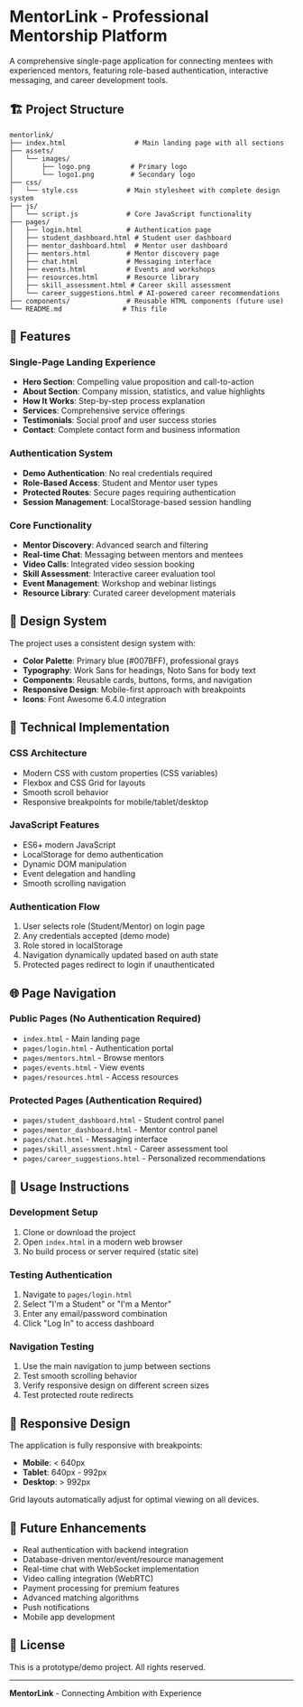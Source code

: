 # MentorLink - Professional Mentorship Platform

A comprehensive single-page application for connecting mentees with experienced mentors, featuring role-based authentication, interactive messaging, and career development tools.

## 🏗️ Project Structure

```
mentorlink/
├── index.html                 # Main landing page with all sections
├── assets/
│   └── images/
│       ├── logo.png          # Primary logo
│       └── logo1.png         # Secondary logo
├── css/
│   └── style.css            # Main stylesheet with complete design system
├── js/
│   └── script.js            # Core JavaScript functionality
├── pages/
│   ├── login.html           # Authentication page
│   ├── student_dashboard.html # Student user dashboard
│   ├── mentor_dashboard.html  # Mentor user dashboard
│   ├── mentors.html         # Mentor discovery page
│   ├── chat.html            # Messaging interface
│   ├── events.html          # Events and workshops
│   ├── resources.html       # Resource library
│   ├── skill_assessment.html # Career skill assessment
│   └── career_suggestions.html # AI-powered career recommendations
├── components/              # Reusable HTML components (future use)
└── README.md               # This file
```

## 🚀 Features

### Single-Page Landing Experience
- **Hero Section**: Compelling value proposition and call-to-action
- **About Section**: Company mission, statistics, and value highlights
- **How It Works**: Step-by-step process explanation
- **Services**: Comprehensive service offerings
- **Testimonials**: Social proof and user success stories
- **Contact**: Complete contact form and business information

### Authentication System
- **Demo Authentication**: No real credentials required
- **Role-Based Access**: Student and Mentor user types
- **Protected Routes**: Secure pages requiring authentication
- **Session Management**: LocalStorage-based session handling

### Core Functionality
- **Mentor Discovery**: Advanced search and filtering
- **Real-time Chat**: Messaging between mentors and mentees
- **Video Calls**: Integrated video session booking
- **Skill Assessment**: Interactive career evaluation tool
- **Event Management**: Workshop and webinar listings
- **Resource Library**: Curated career development materials

## 🎨 Design System

The project uses a consistent design system with:
- **Color Palette**: Primary blue (#007BFF), professional grays
- **Typography**: Work Sans for headings, Noto Sans for body text
- **Components**: Reusable cards, buttons, forms, and navigation
- **Responsive Design**: Mobile-first approach with breakpoints
- **Icons**: Font Awesome 6.4.0 integration

## 🔧 Technical Implementation

### CSS Architecture
- Modern CSS with custom properties (CSS variables)
- Flexbox and CSS Grid for layouts
- Smooth scroll behavior
- Responsive breakpoints for mobile/tablet/desktop

### JavaScript Features
- ES6+ modern JavaScript
- LocalStorage for demo authentication
- Dynamic DOM manipulation
- Event delegation and handling
- Smooth scrolling navigation

### Authentication Flow
1. User selects role (Student/Mentor) on login page
2. Any credentials accepted (demo mode)
3. Role stored in localStorage
4. Navigation dynamically updated based on auth state
5. Protected pages redirect to login if unauthenticated

## 🌐 Page Navigation

### Public Pages (No Authentication Required)
- `index.html` - Main landing page
- `pages/login.html` - Authentication portal
- `pages/mentors.html` - Browse mentors
- `pages/events.html` - View events
- `pages/resources.html` - Access resources

### Protected Pages (Authentication Required)
- `pages/student_dashboard.html` - Student control panel
- `pages/mentor_dashboard.html` - Mentor control panel
- `pages/chat.html` - Messaging interface
- `pages/skill_assessment.html` - Career assessment tool
- `pages/career_suggestions.html` - Personalized recommendations

## 🎯 Usage Instructions

### Development Setup
1. Clone or download the project
2. Open `index.html` in a modern web browser
3. No build process or server required (static site)

### Testing Authentication
1. Navigate to `pages/login.html`
2. Select "I'm a Student" or "I'm a Mentor"
3. Enter any email/password combination
4. Click "Log In" to access dashboard

### Navigation Testing
1. Use the main navigation to jump between sections
2. Test smooth scrolling behavior
3. Verify responsive design on different screen sizes
4. Test protected route redirects

## 📱 Responsive Design

The application is fully responsive with breakpoints:
- **Mobile**: < 640px
- **Tablet**: 640px - 992px
- **Desktop**: > 992px

Grid layouts automatically adjust for optimal viewing on all devices.

## 🔮 Future Enhancements

- Real authentication with backend integration
- Database-driven mentor/event/resource management
- Real-time chat with WebSocket implementation
- Video calling integration (WebRTC)
- Payment processing for premium features
- Advanced matching algorithms
- Push notifications
- Mobile app development

## 📄 License

This is a prototype/demo project. All rights reserved.

---

**MentorLink** - Connecting Ambition with Experience
